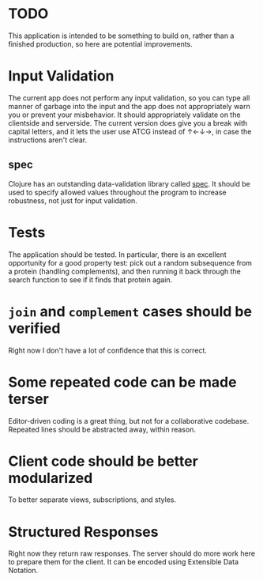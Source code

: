 # TODO

This application is intended to be something to build on, rather than a finished production, so here are potential
improvements.

# Input Validation

The current app does not perform any input validation, so you can type all manner of garbage into the input and the app
does not appropriately warn you or prevent your misbehavior. It should appropriately validate on the clientside and
serverside. The current version does give you a break with capital letters, and it lets the user use ATCG instead of
↑←↓→, in case the instructions aren't clear.

## spec

Clojure has an outstanding data-validation library called [spec](https://clojure.org/guides/spec). It should be used to
specify allowed values throughout the program to increase robustness, not just for input validation.

# Tests

The application should be tested. In particular, there is an excellent opportunity for a good property test: pick out a
random subsequence from a protein (handling complements), and then running it back through the search function to see if
it finds that protein again.

# `join` and `complement` cases should be verified

Right now I don't have a lot of confidence that this is correct.

# Some repeated code can be made terser

Editor-driven coding is a great thing, but not for a collaborative codebase. Repeated lines should be abstracted away,
within reason.

# Client code should be better modularized

To better separate views, subscriptions, and styles.

# Structured Responses

Right now they return raw responses. The server should do more work here to prepare them for the client. It can be
encoded using Extensible Data Notation.
